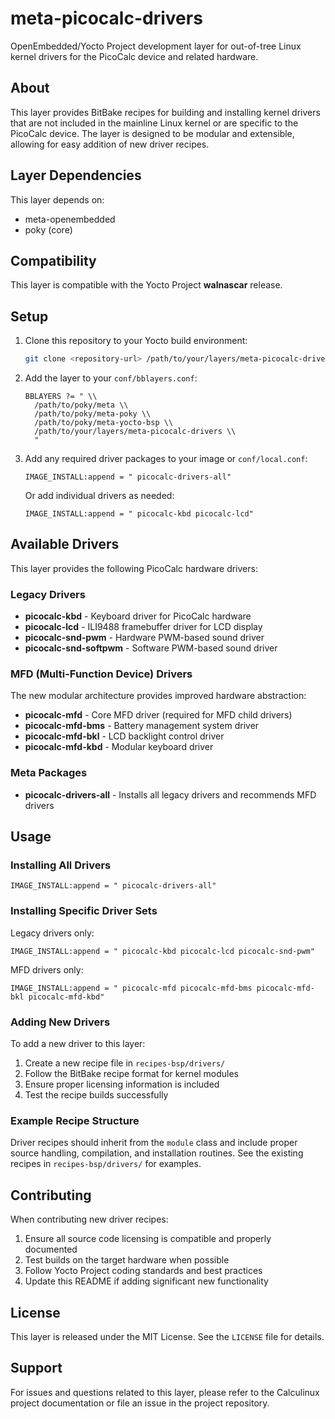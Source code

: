 # meta-picocalc-drivers

OpenEmbedded/Yocto Project development layer for out-of-tree Linux kernel drivers for the PicoCalc device and related hardware.

## About

This layer provides BitBake recipes for building and installing kernel drivers that are not included in the mainline Linux kernel or are specific to the PicoCalc device. The layer is designed to be modular and extensible, allowing for easy addition of new driver recipes.

## Layer Dependencies

This layer depends on:
- meta-openembedded
- poky (core)

## Compatibility

This layer is compatible with the Yocto Project **walnascar** release.

## Setup

1. Clone this repository to your Yocto build environment:
   ```bash
   git clone <repository-url> /path/to/your/layers/meta-picocalc-drivers
   ```

2. Add the layer to your `conf/bblayers.conf`:
   ```
   BBLAYERS ?= " \\
     /path/to/poky/meta \\
     /path/to/poky/meta-poky \\
     /path/to/poky/meta-yocto-bsp \\
     /path/to/your/layers/meta-picocalc-drivers \\
     "
   ```

3. Add any required driver packages to your image or `conf/local.conf`:
   ```
   IMAGE_INSTALL:append = " picocalc-drivers-all"
   ```
   
   Or add individual drivers as needed:
   ```
   IMAGE_INSTALL:append = " picocalc-kbd picocalc-lcd"
   ```

## Available Drivers

This layer provides the following PicoCalc hardware drivers:

### Legacy Drivers
- **picocalc-kbd** - Keyboard driver for PicoCalc hardware
- **picocalc-lcd** - ILI9488 framebuffer driver for LCD display
- **picocalc-snd-pwm** - Hardware PWM-based sound driver
- **picocalc-snd-softpwm** - Software PWM-based sound driver

### MFD (Multi-Function Device) Drivers
The new modular architecture provides improved hardware abstraction:
- **picocalc-mfd** - Core MFD driver (required for MFD child drivers)
- **picocalc-mfd-bms** - Battery management system driver
- **picocalc-mfd-bkl** - LCD backlight control driver
- **picocalc-mfd-kbd** - Modular keyboard driver

### Meta Packages
- **picocalc-drivers-all** - Installs all legacy drivers and recommends MFD drivers

## Usage

### Installing All Drivers
```
IMAGE_INSTALL:append = " picocalc-drivers-all"
```

### Installing Specific Driver Sets
Legacy drivers only:
```
IMAGE_INSTALL:append = " picocalc-kbd picocalc-lcd picocalc-snd-pwm"
```

MFD drivers only:
```
IMAGE_INSTALL:append = " picocalc-mfd picocalc-mfd-bms picocalc-mfd-bkl picocalc-mfd-kbd"
```

### Adding New Drivers

To add a new driver to this layer:

1. Create a new recipe file in `recipes-bsp/drivers/`
2. Follow the BitBake recipe format for kernel modules
3. Ensure proper licensing information is included
4. Test the recipe builds successfully

### Example Recipe Structure

Driver recipes should inherit from the `module` class and include proper source handling, compilation, and installation routines. See the existing recipes in `recipes-bsp/drivers/` for examples.

## Contributing

When contributing new driver recipes:

1. Ensure all source code licensing is compatible and properly documented
2. Test builds on the target hardware when possible
3. Follow Yocto Project coding standards and best practices
4. Update this README if adding significant new functionality

## License

This layer is released under the MIT License. See the `LICENSE` file for details.

## Support

For issues and questions related to this layer, please refer to the Calculinux project documentation or file an issue in the project repository.